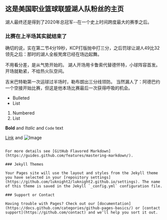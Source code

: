 ## 这是美国职业篮球联盟湖人队粉丝的主页

湖人最终还是得到了2020年总冠军--在一个史上时间跨度最大的赛季之后。

### 比赛在上半场其实就结束了

确切的说，实在第二节4分19秒，KCP打版抛中打三分，之后罚球让湖人49比32领先之后：那时的湖人全板凳席已经在场边起舞。

不用看分差，是从气势开始的。
湖人开场用卡鲁索代替德怀特，小球阵容首发。开场就勒紧，不给热火队空间。

吉米巴特勒第一次运球过半场时，勒布朗出三分线领防。
当然漏人了：阿德巴约一个空接开始比赛，但这是他本场比赛最后一次获得呼吸的机会。

- Bulleted
- List

1. Numbered
2. List

**Bold** and _Italic_ and `Code` text

[Link](url) and ![Image](src)
```

For more details see [GitHub Flavored Markdown](https://guides.github.com/features/mastering-markdown/).

### Jekyll Themes

Your Pages site will use the layout and styles from the Jekyll theme you have selected in your [repository settings](https://github.com/luknight2/luknight2.github.io/settings). The name of this theme is saved in the Jekyll `_config.yml` configuration file.

### Support or Contact

Having trouble with Pages? Check out our [documentation](https://docs.github.com/categories/github-pages-basics/) or [contact support](https://github.com/contact) and we’ll help you sort it out.

